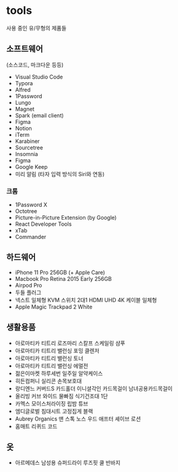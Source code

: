 # tools

사용 중인 유/무형의 제품들

## 소프트웨어

(소스코드, 마크다운 등등)

* Visual Studio Code
* Typora
* Alfred
* 1Password
* Lungo
* Magnet
* Spark (email client)
* Figma
* Notion
* iTerm
* Karabiner
* Sourcetree
* Insomnia
* Figma
* Google Keep
* 미리 알림 (타자 입력 방식의 Siri와 연동)

### 크롬

* 1Password X
* Octotree
* Picture-in-Picture Extension (by Google)
* React Developer Tools
* xTab
* Commander

## 하드웨어

* iPhone 11 Pro 256GB (+ Apple Care)
* Macbook Pro Retina 2015 Early 256GB
* Airpod Pro
* 두들 플러그
* 넥스트 일체형 KVM 스위치 2대1 HDMI UHD 4K 케이블 일체형
* Apple Magic Trackpad 2 White

## 생활용품

* 아로마티카 티트리 로즈마리 스칼프 스케일링 샴푸
* 아로마티카 티트리 밸런싱 포밍 클렌저
* 아로마티카 티트리 밸런싱 토너
* 아로마티카 티트리 밸런싱 에멀전
* 젊은이마켓 하루세번 일주일 알약케이스
* 히든컴퍼니 실리콘 손목보호대
* 랑디엔느 커버드S 카드홀더 이니셜각인 카드목걸이 남녀공용카드목걸이
* 올리빙 커브 와이드 물빠짐 식기건조대 1단
* 카멕스 모이스처라이징 립밤 튜브
* 엠디글로벌 침대시트 고정집게 블랙
* Aubrey Organics 맨 스톡 노스 우드 애프터 셰이브 로션
* 홈매트 리퀴드 코드

## 옷

* 아르메데스 남성용 슈퍼드라이 루즈핏 쿨 반바지
